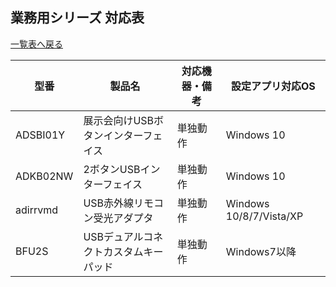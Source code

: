 ## 業務用シリーズ 対応表
[一覧表へ戻る](README.md)

| 型番 | 製品名 | 対応機器・備考 |  設定アプリ対応OS |
| --- | --- | --- | --- | 
| <a id="ADSBI01Y">ADSBI01Y</a>   | 展示会向けUSBボタンインターフェイス   | 単独動作 | Windows 10 |
| <a id="ADKB02NW">ADKB02NW</a>   | 2ボタンUSBインターフェイス           | 単独動作 | Windows 10 |
| <a id="adirrvmd">adirrvmd</a>   | USB赤外線リモコン受光アダプタ         | 単独動作 | Windows 10/8/7/Vista/XP |
| <a id="BFU2S">BFU2S</a>         | USBデュアルコネクトカスタムキーパッド | 単独動作 |  Windows7以降  |
